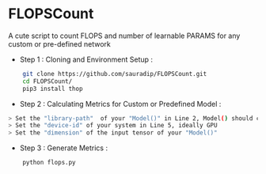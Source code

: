 # FLOPSCount

A cute script to count FLOPS and number of learnable PARAMS for any custom or pre-defined network

* Step 1 : Cloning and Environment Setup : 

```bash
    git clone https://github.com/sauradip/FLOPSCount.git
    cd FLOPSCount/
    pip3 install thop
   ```
   
* Step 2 : Calculating Metrics for Custom or Predefined Model : 

```bash
> Set the "library-path"  of your "Model()" in Line 2, Model() should contain torch.xx
> Set the "device-id" of your system in Line 5, ideally GPU 
> Set the "dimension" of the input tensor of your "Model()"
```

* Step 3 : Generate Metrics : 

```bash
    python flops.py
   ```



